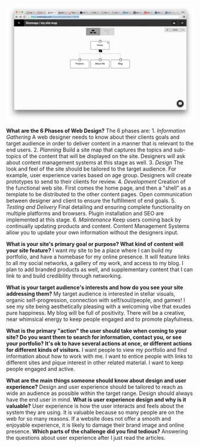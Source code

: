 ![mysitemap](imgs/site-map.png)

**What are the 6 Phases of Web Design?**
  The 6 phases are:
    1. *Information Gathering*
        A web designer needs to know about their clients goals and target audience in order to deliver content in a manner that is relevant to the end users.
    2. *Planning*
        Build a site map that captures the topics and sub-topics of the content that will be displayed on the site. Designers will ask about content management systems at this stage as well.
    3. *Design*
        The look and feel of the site should be tailored to the target audience. For example, user experience varies based on age group. Designers will create prototypes to send to their clients for review.
    4. *Development*
        Creation of the functional web site. First comes the home page, and then a "shell" as a template to be distributed to the other content pages. Open communication between designer and client to ensure the fulfillment of end goals.
    5. *Testing and Delivery*
        Final detailing and ensuring complete functionality on multiple platforms and browsers. Plugin installation and SEO are implemented at this stage.
    6. *Maintenance*
        Keep users coming back by continually updating products and content. Content Management Systems allow you to update your own information without the designers input.

**What is your site's primary goal or purpose? What kind of content will your site feature?**
  I want my site to be a place where I can build my portfolio, and have a homebase for my online presence. It will feature links to all my social networks, a gallery of my work, and access to my blog. I plan to add branded products as well, and supplementary content that I can link to and build credibility through networking.

**What is your target audience's interests and how do you see your site addressing them?**
  My target audience is interested in stellar visuals, organic self-progression, connection with self/soul/people, and games! I see my site being aesthetically pleasing with a welcoming vibe that exudes pure happiness. My blog will be full of positivity. There will be a creative, near whimsical energy to keep people engaged and to promote playfulness.

**What is the primary "action" the user should take when coming to your site? Do you want them to search for information, contact you, or see your portfolio? It's ok to have several actions at once, or different actions for different kinds of visitors.**
  I want people to view my portfolio and find information about how to work with me. I want to entice people with links to different sites and pique interest in other related material. I want to keep people engaged and active.

**What are the main things someone should know about design and user experience?**
  Design and user experience should be tailored to reach as wide an audience as possible within the target range. Design should always have the end user in mind.
**What is user experience design and why is it valuable?**
  User experience is how the user interacts and feels about the system they are using. It is valuable because so many people are on the web for so many reasons. If a website does not offer a smooth and enjoyable experience, it is likely to damage their brand image and online presence.
**Which parts of the challenge did you find tedious?**
  Answering the questions about user experience after I just read the articles.
